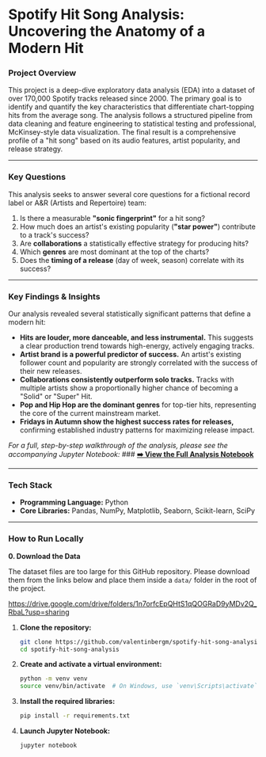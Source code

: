 # Spotify Hit Song Analysis: Uncovering the Anatomy of a Modern Hit

### Project Overview

This project is a deep-dive exploratory data analysis (EDA) into a dataset of over 170,000 Spotify tracks released since 2000. The primary goal is to identify and quantify the key characteristics that differentiate chart-topping hits from the average song. 
The analysis follows a structured pipeline from data cleaning and feature engineering to statistical testing and professional, McKinsey-style data visualization. The final result is a comprehensive profile of a "hit song" based on its audio features, artist popularity, and release strategy.

---

### Key Questions

This analysis seeks to answer several core questions for a fictional record label or A&R (Artists and Repertoire) team:

1.  Is there a measurable **"sonic fingerprint"** for a hit song?
2.  How much does an artist's existing popularity (**"star power"**) contribute to a track's success?
3.  Are **collaborations** a statistically effective strategy for producing hits?
4.  Which **genres** are most dominant at the top of the charts?
5.  Does the **timing of a release** (day of week, season) correlate with its success?
---

### Key Findings & Insights

Our analysis revealed several statistically significant patterns that define a modern hit:

* **Hits are louder, more danceable, and less instrumental.** This suggests a clear production trend towards high-energy, actively engaging tracks.
* **Artist brand is a powerful predictor of success.** An artist's existing follower count and popularity are strongly correlated with the success of their new releases.
* **Collaborations consistently outperform solo tracks.** Tracks with multiple artists show a proportionally higher chance of becoming a "Solid" or "Super" Hit.
* **Pop and Hip Hop are the dominant genres** for top-tier hits, representing the core of the current mainstream market.
* **Fridays in Autumn show the highest success rates for releases,** confirming established industry patterns for maximizing release impact.

*For a full, step-by-step walkthrough of the analysis, please see the accompanying Jupyter Notebook:* ### **[➡️ View the Full Analysis Notebook](https://github.com/valentinbergm/spotify-hit-song-analysis/blob/main/spotify_hit_song_analysis.ipynb)**

---

### Tech Stack

* **Programming Language:** Python
* **Core Libraries:** Pandas, NumPy, Matplotlib, Seaborn, Scikit-learn, SciPy

---

### How to Run Locally

**0. Download the Data**

The dataset files are too large for this GitHub repository. Please download them from the links below and place them inside a `data/` folder in the root of the project.

https://drive.google.com/drive/folders/1n7orfcEpQHtS1qQOGRaD9yMDv2Q_RbaL?usp=sharing 


1.  **Clone the repository:**
    ```bash
    git clone https://github.com/valentinbergm/spotify-hit-song-analysis.git
    cd spotify-hit-song-analysis
    ```
2.  **Create and activate a virtual environment:**
    ```bash
    python -m venv venv
    source venv/bin/activate  # On Windows, use `venv\Scripts\activate`
    ```
3.  **Install the required libraries:**
    ```bash
    pip install -r requirements.txt
    ```
4.  **Launch Jupyter Notebook:**
    ```bash
    jupyter notebook
    ```
